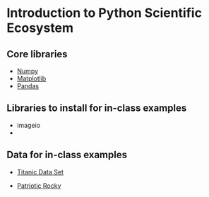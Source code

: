 
# Introduction to Python Scientific Ecosystem

## Core libraries

* [Numpy](https://numpy.org/)
* [Matplotlib](https://matplotlib.org/)
* [Pandas](https://pandas.pydata.org/)

## Libraries to install for in-class examples

* imageio
*

## Data for in-class examples

* [Titanic Data Set](https://raw.githubusercontent.com/Bio723-class/example-datasets/master/titanic_csv_recoded.csv)

* [Patriotic Rocky](https://raw.githubusercontent.com/Bio724/Bio724-Example-Data/main/patriotic-rocky.jpg)